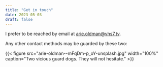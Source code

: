 ```yaml
---
title: "Get in touch"
date: 2023-05-03
draft: false
---
```


I prefer to be reached by email at arie.oldman@vhs7.tv.

Any other contact methods may be guarded by these two:

{{< figure src="arie-oldman--mFqDm-p_oY-unsplash.jpg" width="100%" caption="Two vicious guard dogs. They will not hesitate." >}}
